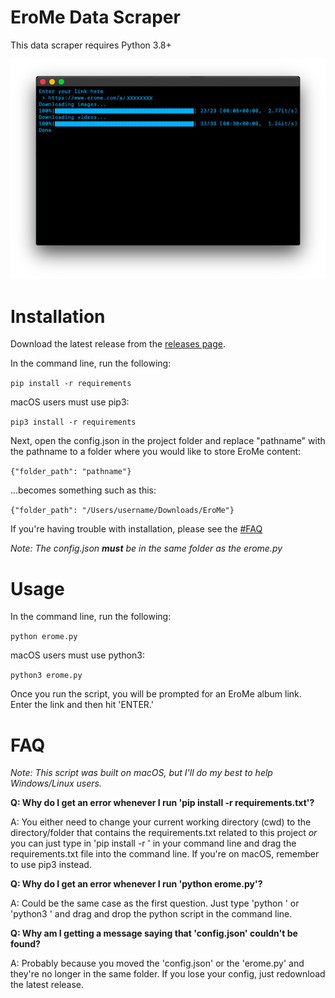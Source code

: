 # EroMe Data Scraper

This data scraper requires Python 3.8+

![concept](images/terminal.png)

# Installation

Download the latest release from the [releases page](https://github.com/Many-Trick/EroMe/releases/new).

In the command line, run the following:

`pip install -r requirements`

macOS users must use pip3:

`pip3 install -r requirements`

Next, open the config.json in the project folder and replace "pathname" with the pathname to a folder where you would like to store EroMe content:

`{"folder_path": "pathname"}`

...becomes something such as this:

`{"folder_path": "/Users/username/Downloads/EroMe"}`

If you're having trouble with installation, please see the [#FAQ](README.md#faq)

*Note: The config.json **must** be in the same folder as the erome.py*

# Usage

In the command line, run the following:

`python erome.py`

macOS users must use python3:

`python3 erome.py`

Once you run the script, you will be prompted for an EroMe album link. Enter the link and then hit 'ENTER.'

# FAQ

*Note: This script was built on macOS, but I'll do my best to help Windows/Linux users.*

**Q: Why do I get an error whenever I run 'pip install -r requirements.txt'?**

A: You either need to change your current working directory (cwd) to the directory/folder that contains the requirements.txt related to this project *or* you can just type in 'pip install -r ' in your command line and drag the requirements.txt file into the command line. If you're on macOS, remember to use pip3 instead.

**Q: Why do I get an error whenever I run 'python erome.py'?**

A: Could be the same case as the first question. Just type 'python ' or 'python3 ' and drag and drop the python script in the command line.

**Q: Why am I getting a message saying that 'config.json' couldn't be found?**

A: Probably because you moved the 'config.json' or the 'erome.py' and they're no longer in the same folder. If you lose your config, just redownload the latest release.
